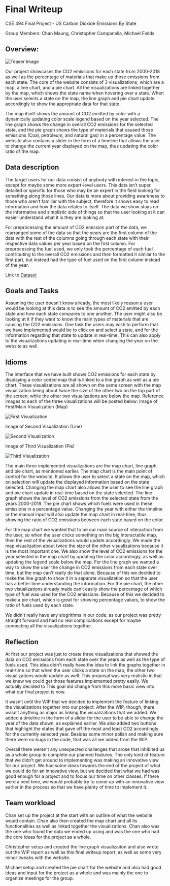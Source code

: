 # Final Writeup

CSE 494 Final Project - US Carbon Dioxide Emissions By State

Group Members: Chan Maung, Christopher Campanella, Michael Fields

## Overview:
![Teaser Image](images/Teaser_Image.png)

Our project showcases the CO2 emissions for each state from 2000-2018 as well as the percentage of materials that make up those emissions from each state. The core of the website consists of 3 visualizations, which are a map, a line chart, and a pie chart. All the visualizations are linked together by the map, which shows the state name when hovering over a state. When the user selects a state on the map, the line graph and pie chart update accordingly to show the appropriate data for that state.

The map itself shows the amount of CO2 emitted by color with a dynamically updating color scale legend based on the year selected. The line graph shows the change in overall CO2 emissions for the selected state, and the pie graph shows the type of materials that caused those emissions (Coal, petroleum, and natural gas) in a percentage value. The website also contains a slider in the form of a timeline that allows the user to change the current year displayed on the map, thus updating the color ratio of the map.

## Data description
The target users for our data consist of anybody with interest in the topic, except for maybe some more expert-level users. This data isn’t super detailed or specific for those who may be an expert in the field looking for something along those lines. Our data is more about providing awareness to those who aren’t familiar with the subject, therefore it shows easy to read information and how the data relates to itself. The data we show stays on the informative and simplistic side of things so that the user looking at it can easier understand what it is they are looking at.

For preprocessing the amount of CO2 emission part of the data, we rearranged some of the data so that the years are the first column of the data with the rest of the columns going through each state with their respective data values per year based on the first column. For preprocessing the fuel used, we only took the percentage of each fuel contributing to the overall CO2 emissions and then formatted it similar to the first part, but instead had the type of fuel used on the first column instead of the year.

Link to [Dataset](https://www.eia.gov/environment/emissions/state/)

## Goals and Tasks
Assuming the user doesn’t know already, the most likely reason a user would be looking at this data is to see the amount of CO2 emitted by each state and how each state compares to one another. The user might also be looking at it if they want to know the main types of materials that are causing the CO2 emissions.
One task the users may wish to perform that we have implemented would be to click on and select a state, and for the information regarding that state to update in real-time. This can also apply to the visualizations updating in real-time when changing the year on the website as well.

## Idioms
The interface that we have built shows CO2 emissions for each state by displaying a color coded map that is linked to a line graph as well as a pie chart. These visualizations are all shown on the same screen with the map visualization being about twice the size of the other two on the top part of the screen, while the other two visualizations are below the map.
Reference images to each of the three visualizations will be posted below:
Image of First/Main Visualization (Map)

![First Visualization](images/Map_1.png)

Image of Second Visualization (Line)

![Second Visualization](images/Line_1.png)

Image of Third Visualization (Pie)

![Third Visualization](images/Pie_1.png)

The main three implemented visualizations are the map chart, line graph, and pie chart, as mentioned earlier. The map chart is the main point of control for the website. It allows the user to select a state on the map, which on selection will update the displayed information based on the state selected. Changing the map chart also allows the user to see the line graph and pie chart update in real-time based on the state selected. The line graph shows the level of CO2 emissions from the selected state from the years 2000-2018. The pie chart shows which fuels were used in these emissions in a percentage value. Changing the year with either the timeline or the manual input will also update the map chart in real-time, thus showing the ratio of CO2 emissions between each state based on the color.

For the map chart we wanted that to be our main source of interaction from the user, so when the user clicks something on the big interactable map, then the rest of the visualizations would update accordingly. We made the map visualization about twice the size of the other visualizations because it is the most important one. We also show the level of CO2 emissions for the year selected in the map chart by updating the color accordingly, as well as updating the legend scale below the map. For the line graph we wanted a way to show the user the change in CO2 emissions from each state over time, but the map can’t really do that alone. Because of this we decided to make the line graph to show it in a separate visualization so that the user has a better time understanding the information. For the pie chart, the other two visualizations already made can’t easily show the percentage of which type of fuel was used for the CO2 emissions. Because of this we decided to make a pie chart, which is great for showing percentage values, to show the ratio of fuels used by each state.

We didn't really have any alogrithms in our code, as our project was pretty straight forward and had no real complications except for maybe connecting all the visualizations together.

## Reflection
At first our project was just to create three visualizations that showed the data on CO2 emissions from each state over the years as well as the type of fuels used. This idea didn’t really have the idea to link the graphs together in real-time so that when the user clicks a state on the map, the other two visualizations would update as well. This proposal was very realistic in that we knew we could get those features implemented pretty easily. We actually decided to This goal did change from this more basic view into what our final project is now.

It wasn’t until the WIP that we decided to implement the feature of linking the visualizations together into our project. After the WIP, though, there wasn’t anything as major as linking the visualizations that we added. We added a timeline in the form of a slider for the user to be able to change the year of the data shown, as explained earlier. We also added two buttons that highlight the states that gave off the most and least CO2 accordingly for the currently selected year. Besides some minor polish and making sure there were no bugs in the code, that was all we added from the WIP.

Overall there weren’t any unexpected challenges that arose that inhibited us as a whole group to complete our planned features. The only kind of feature that we didn’t get around to implementing was making an innovative view for our project. We had some ideas towards the end of the project of what we could do for an innovative view, but we decided that what we had was good enough for a project and to focus our time on other classes. If there were a next time, we would probably try to come up with an innovative view earlier in the process so that we have plenty of time to implement it.

## Team workload
Chan set up the project at the start with an outline of what the website would contain. Chan also then created the map chart and all its functionalities as well as linked together the visualizations. Chan also was the one who found the data we ended up using and was the one who had the core ideas for the project as a whole.

Christopher setup and created the line graph visualizaiton and also wrote out the WIP report as well as this final writeup report, as well as some very minor tweaks with the website.

Michael setup and created the pie chart for the website and also had good ideas and input for the project as a whole and was mainly the one to organize meetings for the group.
